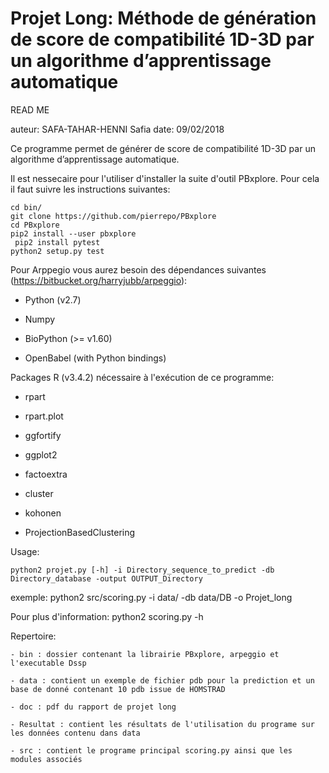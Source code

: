 # Projet Long: Méthode de génération de score de compatibilité 1D-3D par un algorithme d’apprentissage automatique

READ ME

auteur: SAFA-TAHAR-HENNI Safia
date: 09/02/2018


Ce programme permet de générer de score de compatibilité 1D-3D par un algorithme d’apprentissage automatique.


Il est nessecaire pour l'utiliser d'installer la suite d'outil PBxplore. Pour cela il faut suivre les instructions suivantes:
```{r, engine='bash',count_lines}
cd bin/
git clone https://github.com/pierrepo/PBxplore
cd PBxplore
pip2 install --user pbxplore
 pip2 install pytest
python2 setup.py test
```
Pour Arppegio vous aurez besoin des dépendances suivantes (https://bitbucket.org/harryjubb/arpeggio):

- Python (v2.7)

- Numpy

- BioPython (>= v1.60)

- OpenBabel (with Python bindings)


Packages R (v3.4.2) nécessaire à l'exécution de ce programme:

- rpart

- rpart.plot

- ggfortify

- ggplot2

- factoextra

- cluster

- kohonen

- ProjectionBasedClustering

Usage: 
```{r, engine='bash',count_lines}
python2 projet.py [-h] -i Directory_sequence_to_predict -db Directory_database -output OUTPUT_Directory
```


exemple: python2 src/scoring.py -i data/ -db data/DB -o Projet_long



Pour plus d'information:
	python2 scoring.py -h



Repertoire:

	- bin : dossier contenant la librairie PBxplore, arpeggio et l'executable Dssp
	
	- data : contient un exemple de fichier pdb pour la prediction et un base de donné contenant 10 pdb issue de HOMSTRAD
	
	- doc : pdf du rapport de projet long
	
	- Resultat : contient les résultats de l'utilisation du programe sur les données contenu dans data 
	
	- src : contient le programe principal scoring.py ainsi que les modules associés
